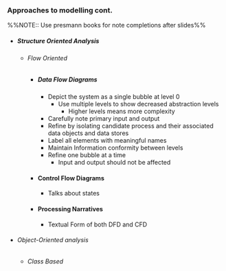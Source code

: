 ### Approaches to modelling cont.
%%NOTE:: Use presmann books for note completions after slides%%
- ##### Structure Oriented Analysis
	- ###### Flow Oriented
		- ##### Data Flow Diagrams
			- Depict the system as a single bubble at level 0
				- Use multiple levels to show decreased abstraction levels
					- Higher levels means more complexity
			- Carefully note primary input and output
			- Refine by isolating candidate process and their associated data objects and data stores
			- Label all elements with meaningful names
			- Maintain Information conformity between levels
			- Refine one bubble at a time
				- Input and output should not be affected
		- #### Control Flow Diagrams
			- Talks about states 
		- #### Processing Narratives
			- Textual Form of both DFD and CFD
- ###### Object-Oriented analysis
	- ###### Class Based